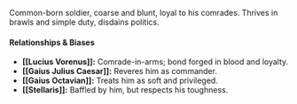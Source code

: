 Common-born soldier, coarse and blunt, loyal to his comrades. Thrives in brawls and simple duty, disdains politics.

#### Relationships & Biases

- **[[Lucius Vorenus]]:** Comrade-in-arms; bond forged in blood and loyalty.
- **[[Gaius Julius Caesar]]:** Reveres him as commander.
- **[[Gaius Octavian]]:** Treats him as soft and privileged.
- **[[Stellaris]]:** Baffled by him, but respects his toughness.